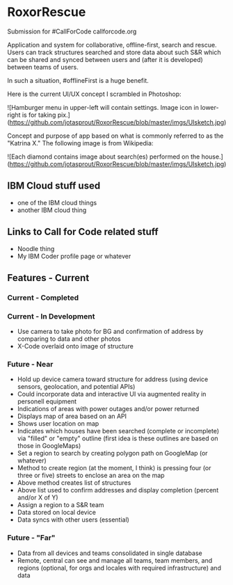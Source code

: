 # RoxorRescue
Submission for #CallForCode
callforcode.org

Application and system for collaborative, offline-first, search and rescue. Users can track structures searched and store data about such S&R which can be shared and synced between users and (after it is developed) between teams of users.

In such a situation, #offlineFirst is a huge benefit.

Here is the current UI/UX concept I scrambled in Photoshop:

![Hamburger menu in upper-left will contain settings. Image icon in lower-right is for taking pix.]
(https://github.com/jotasprout/RoxorRescue/blob/master/imgs/UIsketch.jpg)

Concept and purpose of app based on what is commonly referred to as the "Katrina X." The following image is from Wikipedia:

![Each diamond contains image about search(es) performed on the house.]
(https://github.com/jotasprout/RoxorRescue/blob/master/imgs/UIsketch.jpg)

## IBM Cloud stuff used
- one of the IBM cloud things
- another IBM cloud thing

## Links to Call for Code related stuff
- Noodle thing
- My IBM Coder profile page or whatever

## Features - Current

### Current - Completed

### Current - In Development
- Use camera to take photo for BG and confirmation of address by comparing to data and other photos
- X-Code overlaid onto image of structure

### Future - Near
- Hold up device camera toward structure for address (using device sensors, geolocation, and potential APIs)
- Could incorporate data and interactive UI via augmented reality in personell equipment
- Indications of areas with power outages and/or power returned
- Displays map of area based on an API
- Shows user location on map
- Indicates which houses have been searched (complete or incomplete) via "filled" or "empty" outline (first idea is these outlines are based on those in GoogleMaps)
- Set a region to search by creating polygon path on GoogleMap (or whatever)
- Method to create region (at the moment, I think) is pressing four (or three or five) streets to enclose an area on the map
- Above method creates list of structures
- Above list used to confirm addresses and display completion (percent and/or X of Y)
- Assign a region to a S&R team
- Data stored on local device
- Data syncs with other users (essential)

### Future - "Far"
- Data from all devices and teams consolidated in single database
- Remote, central can see and manage all teams, team members, and regions (optional, for orgs and locales with required infrastructure) and data